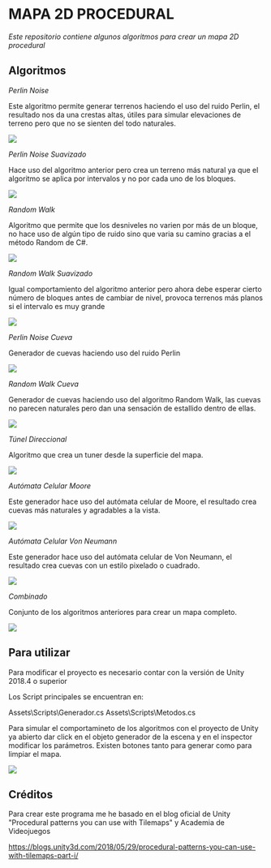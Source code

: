 # MAPA 2D PROCEDURAL

_Este repositorio contiene algunos algoritmos para crear un mapa 2D procedural_

## Algoritmos

_Perlin Noise_

Este algoritmo permite generar terrenos haciendo el uso del ruido Perlin, el resultado nos da una crestas altas, útiles para simular elevaciones de terreno pero que no se sienten del todo naturales.

![](Capturas/PerlinNoise.JPG)

_Perlin Noise Suavizado_

Hace uso del algoritmo anterior pero crea un terreno más natural ya que el algoritmo se aplica por intervalos y no por cada uno de los bloques.

![](Capturas/PerlinNoiseSuavizado.JPG)

_Random Walk_

Algoritmo que permite que los desniveles no varien por más de un bloque, no hace uso de algún tipo de ruido sino que varia su camino gracias a el método Random de C#.

![](Capturas/RandomWalk.JPG)

_Random Walk Suavizado_

Igual comportamiento del algoritmo anterior pero ahora debe esperar cierto número de bloques antes de cambiar de nivel, provoca terrenos más planos si el intervalo es muy grande

![](Capturas/RandomWalkSuavizado.JPG)

_Perlin Noise Cueva_

Generador de cuevas haciendo uso del ruido Perlin

![](Capturas/PerlinNoiseCueva.JPG)

_Random Walk Cueva_

Generador de cuevas haciendo uso del algoritmo Random Walk, las cuevas no parecen naturales pero dan una sensación de estallido dentro de ellas.

![](Capturas/RandomWalkCueva.JPG)

_Túnel Direccional_

Algoritmo que crea un tuner desde la superficie del mapa.

![](Capturas/TunelDireccional.JPG)

_Autómata Celular Moore_

Este generador hace uso del autómata celular de Moore, el resultado crea cuevas más naturales y agradables a la vista.

![](Capturas/AutomataCelularMoore.JPG)

_Autómata Celular Von Neumann_

Este generador hace uso del autómata celular de Von Neumann, el resultado crea cuevas con un estilo pixelado o cuadrado.

![](Capturas/AutomataCelularVonNeumann.JPG)

_Combinado_

Conjunto de los algoritmos anteriores para crear un mapa completo.

![](Capturas/Combinado.JPG)

## Para utilizar

Para modificar el proyecto es necesario contar con la versión de Unity 2018.4 o superior

Los Script principales se encuentran en:

Assets\Scripts\Generador.cs
Assets\Scripts\Metodos.cs

Para simular el comportamineto de los algoritmos con el proyecto de Unity ya abierto dar click en el objeto generador de la escena y en el inspector modificar los parámetros. Existen botones tanto para generar como para limpiar el mapa.

![](Capturas/Parametros.JPG)


## Créditos

Para crear este programa me he basado en el blog oficial de Unity "Procedural patterns you can use with Tilemaps" y Academia de Videojuegos

https://blogs.unity3d.com/2018/05/29/procedural-patterns-you-can-use-with-tilemaps-part-i/